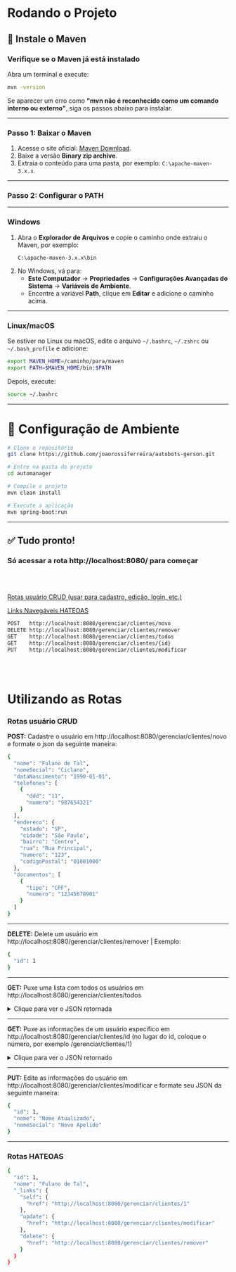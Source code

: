 # Rodando o Projeto

## 📌 Instale o Maven

### Verifique se o Maven já está instalado
Abra um terminal e execute:

```sh
mvn -version
```

Se aparecer um erro como **"mvn não é reconhecido como um comando interno ou externo"**, siga os passos abaixo para instalar.

---
### Passo 1: Baixar o Maven
1. Acesse o site oficial: [Maven Download](https://maven.apache.org/download.cgi).
2. Baixe a versão **Binary zip archive**.
3. Extraia o conteúdo para uma pasta, por exemplo: `C:\apache-maven-3.x.x`.
---
### Passo 2: Configurar o PATH 
---
### Windows
1. Abra o **Explorador de Arquivos** e copie o caminho onde extraiu o Maven, por exemplo:
   ```
   C:\apache-maven-3.x.x\bin
   ```
2. No Windows, vá para:
   - **Este Computador** → **Propriedades** → **Configurações Avançadas do Sistema** → **Variáveis de Ambiente**.
   - Encontre a variável **Path**, clique em **Editar** e adicione o caminho acima.
---
### Linux/macOS
Se estiver no Linux ou macOS, edite o arquivo `~/.bashrc`, `~/.zshrc` ou `~/.bash_profile` e adicione:

```sh
export MAVEN_HOME=/caminho/para/maven
export PATH=$MAVEN_HOME/bin:$PATH
```
Depois, execute:

```sh
source ~/.bashrc
```
---


# 📌 Configuração de Ambiente
```sh
# Clone o repositório
git clone https://github.com/joaorossiferreira/autobots-gerson.git

# Entre na pasta do projeto
cd automanager

# Compile o projeto
mvn clean install

# Execute a aplicação
mvn spring-boot:run
```
---

## ✅ Tudo pronto!
### Só acessar a rota **http://localhost:8080/** para começar
<br><br>

[ Rotas usuário CRUD (usar para cadastro, edição, login, etc.) ](#rotas-usuário-crud)

[ Links Navegáveis HATEOAS ](#rotas-HATEOAS)
```sh
POST   http://localhost:8080/gerenciar/clientes/novo
DELETE http://localhost:8080/gerenciar/clientes/remover
GET    http://localhost:8080/gerenciar/clientes/todos
GET    http://localhost:8080/gerenciar/clientes/{id}
PUT    http://localhost:8080/gerenciar/clientes/modificar
```


<br><br>
# Utilizando as Rotas

### Rotas usuário CRUD

**POST:** Cadastre o usuário em http://localhost:8080/gerenciar/clientes/novo e formate o json da seguinte maneira:
```sh
{
  "nome": "Fulano de Tal",
  "nomeSocial": "Ciclano",
  "dataNascimento": "1990-01-01",
  "telefones": [
    {
      "ddd": "11",
      "numero": "987654321"
    }
  ],
  "endereco": {
    "estado": "SP",
    "cidade": "São Paulo",
    "bairro": "Centro",
    "rua": "Rua Principal",
    "numero": "123",
    "codigoPostal": "01001000"
  },
  "documentos": [
    {
      "tipo": "CPF",
      "numero": "12345678901"
    }
  ]
}
```

---
**DELETE:** Delete um usuário em http://localhost:8080/gerenciar/clientes/remover | Exemplo:
```sh
{
  "id": 1
}
```
---
**GET:** Puxe uma lista com todos os usuários em http://localhost:8080/gerenciar/clientes/todos
<details>
  <summary>Clique para ver o JSON retornada</summary>

```sh
[
	{
		"id": 1,
		"nome": "Fulano de Tal",
		"nomeSocial": "Ciclano",
		"dataNascimento": "1990-01-01T00:00:00.000+00:00",
		"dataCadastro": null,
		"documentos": [
			{
				"id": 1,
				"tipo": "CPF",
				"numero": "12345678901"
			}
		],
		"endereco": {
			"id": 1,
			"estado": "SP",
			"cidade": "São Paulo",
			"bairro": "Centro",
			"rua": "Rua Principal",
			"numero": "123",
			"codigoPostal": "01001000",
			"informacoesAdicionais": null
		},
		"telefones": [
			{
				"id": 1,
				"ddd": "11",
				"numero": "987654321"
			}
		]
	},
	{
		"id": 2,
		"nome": "Ciclano que não é Fulano",
		"nomeSocial": "Fulano",
		"dataNascimento": "2000-01-01T00:00:00.000+00:00",
		"dataCadastro": null,
		"documentos": [
			{
				"id": 2,
				"tipo": "CPF",
				"numero": "333333301"
			}
		],
		"endereco": {
			"id": 2,
			"estado": "SP",
			"cidade": "São Paulo",
			"bairro": "Centro",
			"rua": "Rua Principal",
			"numero": "123",
			"codigoPostal": "01001000",
			"informacoesAdicionais": null
		},
		"telefones": [
			{
				"id": 2,
				"ddd": "12",
				"numero": "1212121212"
			}
		]
	}
]
```

</details>

---
**GET:** Puxe as informações de um usuário específico em http://localhost:8080/gerenciar/clientes/id (no lugar do id, coloque o número, por exemplo /gerenciar/clientes/1)
<details>
    <summary>Clique para ver o JSON retornado</summary>

```sh
[
	{
		"id": 1,
		"nome": "Fulano de Tal",
		"nomeSocial": "Ciclano",
		"dataNascimento": "1990-01-01T00:00:00.000+00:00",
		"dataCadastro": null,
		"documentos": [
			{
				"id": 1,
				"tipo": "CPF",
				"numero": "12345678901"
			}
		],
		"endereco": {
			"id": 1,
			"estado": "SP",
			"cidade": "São Paulo",
			"bairro": "Centro",
			"rua": "Rua Principal",
			"numero": "123",
			"codigoPostal": "01001000",
			"informacoesAdicionais": null
		},
		"telefones": [
			{
				"id": 1,
				"ddd": "11",
				"numero": "987654321"
			}
		]
	}
]
```

</details>

---
**PUT:** Edite as informações do usuário em http://localhost:8080/gerenciar/clientes/modificar e formate seu JSON da seguinte maneira:
```sh
{
  "id": 1,
  "nome": "Nome Atualizado",
  "nomeSocial": "Novo Apelido"
}
```
---


### Rotas HATEOAS
```sh
{
  "id": 1,
  "nome": "Fulano de Tal",
  "_links": {
    "self": {
      "href": "http://localhost:8080/gerenciar/clientes/1"
    },
    "update": {
      "href": "http://localhost:8080/gerenciar/clientes/modificar"
    },
    "delete": {
      "href": "http://localhost:8080/gerenciar/clientes/remover"
    }
  }
}
```